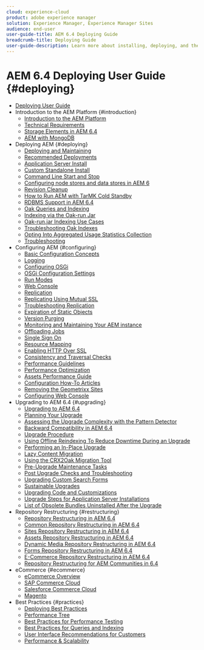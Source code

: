 ```yaml
---
cloud: experience-cloud
product: adobe experience manager
solution: Experience Manager, Experience Manager Sites
audience: end-user
user-guide-title: AEM 6.4 Deploying Guide
breadcrumb-title: Deploying Guide
user-guide-description: Learn more about installing, deploying, and the architecture of Adobe Experience Manager 6.4, including our Adobe Managed Services cloud deployment.
---
```


# AEM 6.4 Deploying User Guide {#deploying}

+ [Deploying User Guide](home.md)
+ Introduction to the AEM Platform {#introduction}
    + [Introduction to the AEM Platform](platform.md)
    + [Technical Requirements](technical-requirements.md)
    + [Storage Elements in AEM 6.4](storage-elements-in-aem-6.md)
    + [AEM with MongoDB](aem-with-mongodb.md)
+ Deploying AEM {#deploying}
    + [Deploying and Maintaining](deploy.md)
    + [Recommended Deployments](recommended-deploys.md)
    + [Application Server Install](application-server-install.md)
    + [Custom Standalone Install](custom-standalone-install.md)
    + [Command Line Start and Stop](command-line-start-and-stop.md)
    + [Configuring node stores and data stores in AEM 6](data-store-config.md)
    + [Revision Cleanup](revision-cleanup.md)
    + [How to Run AEM with TarMK Cold Standby](tarmk-cold-standby.md)
    + [RDBMS Support in AEM 6.4](rdbms-support-in-aem.md)
    + [Oak Queries and Indexing](queries-and-indexing.md)
    + [Indexing via the Oak-run Jar](indexing-via-the-oak-run-jar.md)
    + [Oak-run.jar Indexing Use Cases](oak-run-indexing-usecases.md)
    + [Troubleshooting Oak Indexes](troubleshooting-oak-indexes.md)
    + [Opting Into Aggregated Usage Statistics Collection](opt-in-aggregated-usage-statistics.md)   
    + [Troubleshooting](troubleshooting.md)
+ Configuring AEM {#configuring}
    + [Basic Configuration Concepts](configuring.md)
    + [Logging](configure-logging.md)
    + [Configuring OSGi](configuring-osgi.md)
    + [OSGi Configuration Settings](osgi-configuration-settings.md)
    + [Run Modes](configure-runmodes.md)
    + [Web Console](web-console.md)
    + [Replication](replication.md)
    + [Replicating Using Mutual SSL](mssl-replication.md)
    + [Troubleshooting Replication](troubleshoot-rep.md)
    + [Expiration of Static Objects](expiration-static-objects.md)
    + [Version Purging](version-purging.md)
    + [Monitoring and Maintaining Your AEM instance](monitoring-and-maintaining.md)
    + [Offloading Jobs](offloading.md)
    + [Single Sign On](single-sign-on.md)
    + [Resource Mapping](resource-mapping.md)
    + [Enabling HTTP Over SSL](https://experienceleague.adobe.com/docs/experience-manager-64/deploying/configuring/ssl-by-default.html)
    + [Consistency and Traversal Checks](consistency-check.md)
    + [Performance Guidelines](performance-guidelines.md)
    + [Performance Optimization](configuring-performance.md)
    + [Assets Performance Guide](assets-performance-sizing.md)
    + [Configuration How-To Articles](ht-deploy.md)
    + [Removing the Geometrixx Sites](removing-the-geometrixx-sites.md)
    + [Configuring Web Console](configuring-web-console.md)
+ Upgrading to AEM 6.4 {#upgrading}
    + [Upgrading to AEM 6.4](upgrade.md)
    + [Planning Your Upgrade](upgrade-planning.md)
    + [Assessing the Upgrade Complexity with the Pattern Detector](pattern-detector.md)
    + [Backward Compatibility in AEM 6.4](backward-compatibility.md)
    + [Upgrade Procedure](upgrade-procedure.md)
    + [Using Offline Reindexing To Reduce Downtime During an Upgrade](upgrade-offline-reindexing.md)
    + [Performing an In-Place Upgrade](in-place-upgrade.md)
    + [Lazy Content Migration](lazy-content-migration.md)
    + [Using the CRX2Oak Migration Tool](using-crx2oak.md)
    + [Pre-Upgrade Maintenance Tasks](pre-upgrade-maintenance-tasks.md)
    + [Post Upgrade Checks and Troubleshooting](post-upgrade-checks-and-troubleshooting.md)
    + [Upgrading Custom Search Forms](upgrading-custom-search-forms.md)
    + [Sustainable Upgrades](sustainable-upgrades.md)
    + [Upgrading Code and Customizations](upgrading-code-and-customizations.md)
    + [Upgrade Steps for Application Server Installations](app-server-upgrade.md)
    + [List of Obsolete Bundles Uninstalled After the Upgrade](obsolete-bundles.md)
+ Repository Restructuring {#restructuring}
    + [Repository Restructuring in AEM 6.4](repository-restructuring.md)
    + [Common Repository Restructuring in AEM 6.4](all-repository-restructuring-in-aem-6-4.md)
    + [Sites Repository Restructuring in AEM 6.4](sites-repository-restructuring-in-aem-6-4.md)
    + [Assets Repository Restructuring in AEM 6.4](assets-repository-restructuring-in-aem-6-4.md)
    + [Dynamic Media Repository Restructuring in AEM 6.4](dynamicmedia-repository-restructuring-in-aem-6-4.md)
    + [Forms Repository Restructuring in AEM 6.4](forms-repository-restructuring-in-aem-6-4.md)
    + [E-Commerce Repository Restructuring in AEM 6.4](ecommerce-repository-restructuring-in-aem-6-4.md)
    + [Repository Restructuring for AEM Communities in 6.4](communities-repository-restructuring-in-aem-6-4.md)
+ eCommerce {#ecommerce}
    + [eCommerce Overview](ecommerce.md)
    + [SAP Commerce Cloud](sap-commerce-cloud.md)
    + [Salesforce Commerce Cloud](https://github.com/adobe/commerce-salesforce)
    + [Magento](https://www.adobe.io/apis/experiencecloud/commerce-integration-framework/integrations.html#!AdobeDocs/commerce-cif-documentation/master/integrations/02-AEM-Magento.md)
+ Best Practices {#practices}
   + [Deploying Best Practices](best-practices.md)
   + [Performance Tree](performance-tree.md)
   + [Best Practices for Performance Testing](best-practices-for-performance-testing.md)
   + [Best Practices for Queries and Indexing](best-practices-for-queries-and-indexing.md)
   + [User Interface Recommendations for Customers](ui-recommendations.md)
   + [Performance & Scalability](performance.md)


<!--

To be removed:
[Quickstart for AEM Screens](setting-up-a-basic-project-screens.md)
[Device Control Center](device-control-center.md)
[repository-restructuring-in-aem64](repository-restructuring-in-aem64.md)
[Web Console] (configuring-web-console.md)
[Configuring and Deploying AEM Screens](configuring-screens-introduction.md)
[Kickstart Guide](kickstart-for-aem-screens.md)
/help/sites/deploying/using/performance-lp.md
/help/sites-deploying/do-not-delete-performance-guidelines-pdf.md
/help/sites-deploying/removing-the-geometrixx-sites.md
/help/sites-deploying/consistency-check.md

Redirects:
[(Enabling HTTP Over SSL)](config-ssl.md) redirect to /content/help/en/experience-manager/6-4/sites-administering/ssl-by-default
-->
